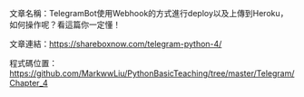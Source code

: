 文章名稱：TelegramBot使用Webhook的方式進行deploy以及上傳到Heroku，如何操作呢？看這篇你一定懂！

文章連結：https://shareboxnow.com/telegram-python-4/

程式碼位置：https://github.com/MarkwwLiu/PythonBasicTeaching/tree/master/Telegram/Chapter_4

